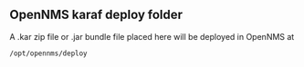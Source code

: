 ## OpenNMS karaf deploy folder

A .kar zip file or  .jar bundle file placed here will be deployed in OpenNMS at

```
/opt/opennms/deploy
```
